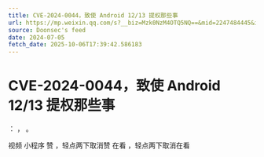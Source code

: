```yaml
---
title: CVE-2024-0044，致使 Android 12/13 提权那些事
url: https://mp.weixin.qq.com/s?__biz=Mzk0NzM4OTQ5NQ==&mid=2247484445&idx=1&sn=82edd36842fbb8a2a449479095c9eb89
source: Doonsec's feed
date: 2024-07-05
fetch_date: 2025-10-06T17:39:42.586183
---
```


# CVE-2024-0044，致使 Android 12/13 提权那些事

：
，
。

视频
小程序
赞
，轻点两下取消赞
在看
，轻点两下取消在看